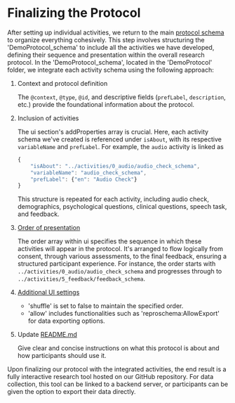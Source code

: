 # Finalizing the Protocol

After setting up individual activities, we return to the main [protocol schema](https://github.com/ReproNim/reproschema-demo-protocol/blob/main/reproschema_demo_protocol/reproschema_demo_protocol_schema) to organize everything cohesively. This step involves structuring the 'DemoProtocol_schema' to include all the activities we have developed, defining their sequence and presentation within the overall research protocol. In the 'DemoProtocol_schema', located in the 'DemoProtocol' folder, we integrate each activity schema using the following approach:

1. Context and protocol definition

    The `@context`, `@type`, `@id`, and descriptive fields (`prefLabel`, `description`, etc.) provide the foundational information about the protocol.

2. Inclusion of activities

    The ui section's addProperties array is crucial. Here, each activity schema we've created is referenced under `isAbout`, with its respective `variableName` and `prefLabel`. For example, the `audio` activity is linked as

    ```javascript
    {
        "isAbout": "../activities/0_audio/audio_check_schema",
        "variableName": "audio_check_schema",
        "prefLabel": {"en": "Audio Check"}
    }
    ```

    This structure is repeated for each activity, including audio check, demographics, psychological questions, clinical questions, speech task, and feedback.

3. [Order of presentation](https://github.com/ReproNim/reproschema-demo-protocol/blob/454ea9b65ef563c70cd496de7c8f22fbbc18ba5a/reproschema_demo_protocol/reproschema_demo_protocol_schema#L50)

    The order array within ui specifies the sequence in which these activities will appear in the protocol. It's arranged to flow logically from consent, through various assessments, to the final feedback, ensuring a structured participant experience. For instance, the order starts with `../activities/0_audio/audio_check_schema` and progresses through to `../activities/5_feedback/feedback_schema`.

4. [Additional UI settings](https://github.com/ReproNim/reproschema-demo-protocol/blob/454ea9b65ef563c70cd496de7c8f22fbbc18ba5a/reproschema_demo_protocol/reproschema_demo_protocol_schema#L23)
    - 'shuffle' is set to false to maintain the specified order.
    - 'allow' includes functionalities such as 'reproschema:AllowExport' for data exporting options.

5. Update [README.md](https://github.com/ReproNim/reproschema-demo-protocol/blob/main/reproschema_demo_protocol/README.md)

    Give clear and concise instructions on what this protocol is about and how participants should use it.

Upon finalizing our protocol with the integrated activities, the end result is a fully interactive research tool hosted on our GitHub repository. For data collection, this tool can be linked to a backend server, or participants can be given the option to export their data directly.
